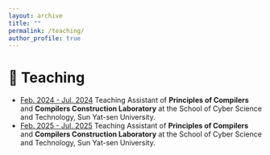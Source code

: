 ```yaml
---
layout: archive
title: ""
permalink: /teaching/
author_profile: true
---
```


**📗 Teaching**
======
* <u>Feb. 2024 - Jul. 2024</u>  Teaching Assistant of **Principles of Compilers** and **Compilers Construction Laboratory** at the School of Cyber Science and Technology, Sun Yat-sen University.
* <u>Feb. 2025 - Jul. 2025</u>  Teaching Assistant of **Principles of Compilers** and **Compilers Construction Laboratory** at the School of Cyber Science and Technology, Sun Yat-sen University.
